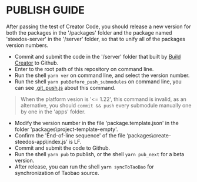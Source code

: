 # PUBLISH GUIDE

After passing the test of Creator Code, you should release a new version for both the packages in the '/packages' folder and the package named 'steedos-server' in the '/server' folder, so that to unify all of the packages version numbers.

- Commit and submit the code in the '/server' folder that built by [Build Creator](./CONTRIBUTING.md#build-creator) to Github.
- Enter to the root path of this repository on command line.
- Run the shell `yarn ver` on command line, and select the version number.
- Run the shell `yarn pubBefore_push_submodules` on command line, you can see [.git_push.js](.scripts/.git_push.js) about this command.

> When the platform vesion is '<= 1.22', this command is invalid, as an alternative, you should `commit && push` every submodule manually one by one in the 'apps' folder.

- Modify the version number in the file 'package.template.json' in the folder 'packages\project-template-empty'.
- Confirm the 'End-of-line sequence' of the file ‘packages\create-steedos-app\index.js’ is LF.
- Commit and submit the code to Github.
- Run the shell `yarn pub` to publish, or the shell `yarn pub_next` for a beta version.
- After release, you can run the shell `yarn syncToTaoBao` for synchronization of Taobao source.
